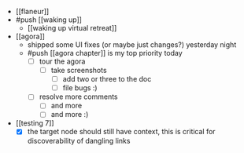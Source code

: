 - [[flaneur]]
- #push [[waking up]]
  - [[waking up virtual retreat]]
- [[agora]]
  - shipped some UI fixes (or maybe just changes?) yesterday night
  - #push [[agora chapter]] is my top priority today
    - [ ] tour the agora
      - [ ] take screenshots
        - [ ] add two or three to the doc
        - [ ] file bugs :)
    - [ ] resolve more comments
      - [ ] and more
      - [ ] and more :)
- [[testing 7]]
  - [x] the target node should still have context, this is critical for discoverability of dangling links
